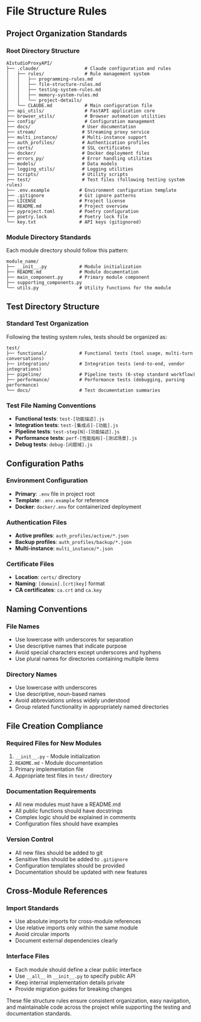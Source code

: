 # File Structure Rules

## Project Organization Standards

### Root Directory Structure
```
AIstudioProxyAPI/
├── .claude/                 # Claude configuration and rules
│   ├── rules/               # Rule management system
│   │   ├── programming-rules.md
│   │   ├── file-structure-rules.md
│   │   ├── testing-system-rules.md
│   │   ├── memory-system-rules.md
│   │   └── project-details/
│   └── CLAUDE.md            # Main configuration file
├── api_utils/               # FastAPI application core
├── browser_utils/           # Browser automation utilities
├── config/                  # Configuration management
├── docs/                   # User documentation
├── stream/                 # Streaming proxy service
├── multi_instance/         # Multi-instance support
├── auth_profiles/          # Authentication profiles
├── certs/                  # SSL certificates
├── docker/                 # Docker deployment files
├── errors_py/              # Error handling utilities
├── models/                 # Data models
├── logging_utils/          # Logging utilities
├── scripts/                # Utility scripts
├── test/                   # Test files (following testing system rules)
├── .env.example           # Environment configuration template
├── .gitignore             # Git ignore patterns
├── LICENSE                # Project license
├── README.md              # Project overview
├── pyproject.toml         # Poetry configuration
├── poetry.lock            # Poetry lock file
└── key.txt                # API keys (gitignored)
```

### Module Directory Standards
Each module directory should follow this pattern:
```
module_name/
├── __init__.py            # Module initialization
├── README.md              # Module documentation
├── main_component.py      # Primary module component
├── supporting_components.py
└── utils.py               # Utility functions for the module
```

## Test Directory Structure

### Standard Test Organization
Following the testing system rules, tests should be organized as:
```
test/
├── functional/            # Functional tests (tool usage, multi-turn conversations)
├── integration/           # Integration tests (end-to-end, vendor integrations)
├── pipeline/              # Pipeline tests (6-step standard workflow)
├── performance/           # Performance tests (debugging, parsing performance)
└── docs/                  # Test documentation summaries
```

### Test File Naming Conventions
- **Functional tests**: `test-[功能描述].js`
- **Integration tests**: `test-[集成点]-[功能].js`
- **Pipeline tests**: `test-step[N]-[功能描述].js`
- **Performance tests**: `perf-[性能指标]-[测试场景].js`
- **Debug tests**: `debug-[问题域].js`

## Configuration Paths

### Environment Configuration
- **Primary**: `.env` file in project root
- **Template**: `.env.example` for reference
- **Docker**: `docker/.env` for containerized deployment

### Authentication Files
- **Active profiles**: `auth_profiles/active/*.json`
- **Backup profiles**: `auth_profiles/backup/*.json`
- **Multi-instance**: `multi_instance/*.json`

### Certificate Files
- **Location**: `certs/` directory
- **Naming**: `[domain].[crt|key]` format
- **CA certificates**: `ca.crt` and `ca.key`

## Naming Conventions

### File Names
- Use lowercase with underscores for separation
- Use descriptive names that indicate purpose
- Avoid special characters except underscores and hyphens
- Use plural names for directories containing multiple items

### Directory Names
- Use lowercase with underscores
- Use descriptive, noun-based names
- Avoid abbreviations unless widely understood
- Group related functionality in appropriately named directories

## File Creation Compliance

### Required Files for New Modules
1. `__init__.py` - Module initialization
2. `README.md` - Module documentation
3. Primary implementation file
4. Appropriate test files in `test/` directory

### Documentation Requirements
- All new modules must have a README.md
- All public functions should have docstrings
- Complex logic should be explained in comments
- Configuration files should have examples

### Version Control
- All new files should be added to git
- Sensitive files should be added to `.gitignore`
- Configuration templates should be provided
- Documentation should be updated with new features

## Cross-Module References

### Import Standards
- Use absolute imports for cross-module references
- Use relative imports only within the same module
- Avoid circular imports
- Document external dependencies clearly

### Interface Files
- Each module should define a clear public interface
- Use `__all__` in `__init__.py` to specify public API
- Keep internal implementation details private
- Provide migration guides for breaking changes

These file structure rules ensure consistent organization, easy navigation, and maintainable code across the project while supporting the testing and documentation standards.